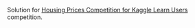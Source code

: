 Solution for [Housing Prices Competition for Kaggle Learn Users](https://www.kaggle.com/c/home-data-for-ml-course) competition.
